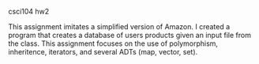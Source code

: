 csci104 hw2

This assignment imitates a simplified version of Amazon. I created a program 
that creates a database of users products given an input file from the class.
This assignment focuses on the use of polymorphism, inheritence, iterators,
and several ADTs (map, vector, set).
